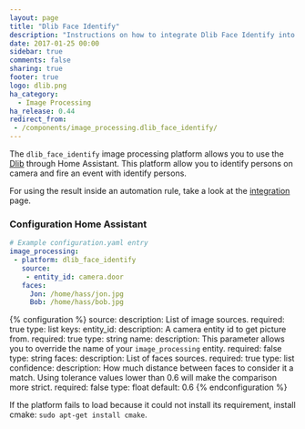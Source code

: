 ```yaml
---
layout: page
title: "Dlib Face Identify"
description: "Instructions on how to integrate Dlib Face Identify into Home Assistant."
date: 2017-01-25 00:00
sidebar: true
comments: false
sharing: true
footer: true
logo: dlib.png
ha_category:
  - Image Processing
ha_release: 0.44
redirect_from:
 - /components/image_processing.dlib_face_identify/
---
```


The `dlib_face_identify` image processing platform allows you to use the [Dlib](http://www.dlib.net/) through Home Assistant. This platform allow you to identify persons on camera and fire an event with identify persons.

For using the result inside an automation rule, take a look at the [integration](/components/image_processing/) page.

### Configuration Home Assistant

```yaml
# Example configuration.yaml entry
image_processing:
 - platform: dlib_face_identify
   source:
    - entity_id: camera.door
   faces:
     Jon: /home/hass/jon.jpg
     Bob: /home/hass/bob.jpg
```

{% configuration %}
source:
  description: List of image sources.
  required: true
  type: list
  keys:
    entity_id:
      description: A camera entity id to get picture from.
      required: true
      type: string
    name:
      description: This parameter allows you to override the name of your `image_processing` entity.
      required: false
      type: string
faces:
  description: List of faces sources.
  required: true
  type: list
confidence:
  description: How much distance between faces to consider it a match. Using tolerance values lower than 0.6 will make the comparison more strict.
  required: false
  type: float
  default: 0.6
{% endconfiguration %}

<div class='note'>

If the platform fails to load because it could not install its requirement, install cmake: `sudo apt-get install cmake`.

</div>
